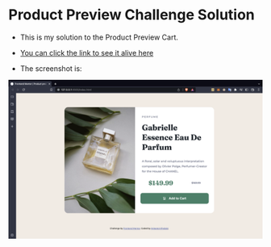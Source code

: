 # Product Preview Challenge Solution

- This is my solution to the Product Preview Cart.

- [You can click the link to see it alive here](https://majestic-sopapillas-70ce4d.netlify.app/)

- The screenshot is:

![image](./product-preview-screenshot.png)
